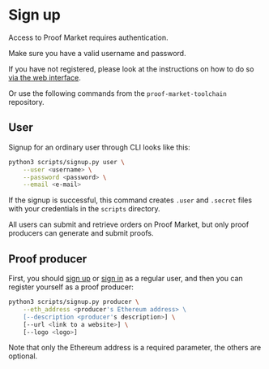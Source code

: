 # Sign up

Access to Proof Market requires authentication.

Make sure you have a valid username and password.

If you have not registered, please look at the instructions on how to do so [via the web interface](../market/web-interface#creating-an-account).

Or use the following commands from the `proof-market-toolchain` repository.

## User

Signup for an ordinary user through CLI looks like this:

```bash
python3 scripts/signup.py user \
    --user <username> \
    --password <password> \
    --email <e-mail>
```

If the signup is successful, this command creates `.user` and `.secret` files with your credentials in the `scripts` directory.

All users can submit and retrieve orders on Proof Market, but only proof producers can generate and submit proofs.

## Proof producer

First, you should [sign up](#user) or [sign in](../toolchain/cli-reference/user#signing-in) as a regular user, and then you can register yourself as a proof producer:

```bash
python3 scripts/signup.py producer \
    --eth_address <producer's Ethereum address> \
    [--description <producer's description>] \
    [--url <link to a website>] \
    [--logo <logo>]
```

Note that only the Ethereum address is a required parameter, the others are optional.
